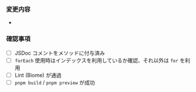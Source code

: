 ### 変更内容
-

### 確認事項
- [ ] JSDoc コメントをメソッドに付与済み
- [ ] `forEach` 使用時はインデックスを利用しているか確認、それ以外は `for` を利用
- [ ] Lint (Biome) が通過
- [ ] `pnpm build` / `pnpm preview` が成功
